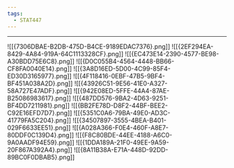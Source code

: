 ```yaml
---
tags:
  - STAT447
---
```

---
![[{7306DBAE-B2DB-475D-B4CE-9189EDAC7376}.png]]
![[{2EF294EA-8429-4A84-919A-64C1113328CF}.png]]
![[{EC473E14-2390-4577-BE98-A30BDD75E6C8}.png]]
![[{D0C055B4-4564-4448-BB66-CF8FA0040E14}.png]]
![[{3A8D16ED-5D00-4C99-85F4-ED30D3165977}.png]]
![[{4F118416-0EBF-47B5-9BF4-BF451A038A2D}.png]]
![[{43926C51-9E56-41E0-A327-58A727E47ADF}.png]]
![[{942E08ED-5FFE-44A4-87AE-B25086983617}.png]]
![[{487DD576-9BA2-4D63-9251-BF4DD7211981}.png]]
![[{BB2FE78D-D8F2-44BF-BEE2-C92E16EFD7D7}.png]]
![[{5351C0A6-79BA-49E0-AD3C-41779FA5C204}.png]]
![[{34507897-3555-4BEA-B401-029F6633EE51}.png]]
![[{A028A366-F0E4-460F-A8E7-80DDF0C139D4}.png]]
![[{F8C80BDE-44EE-4188-A6C0-9A0AADF94E59}.png]]
![[{1DDA189A-21F0-49EE-9A59-20F867A392A4}.png]]
![[{8A11B38A-E71A-448D-92DD-89BC0F0DBAB5}.png]]
